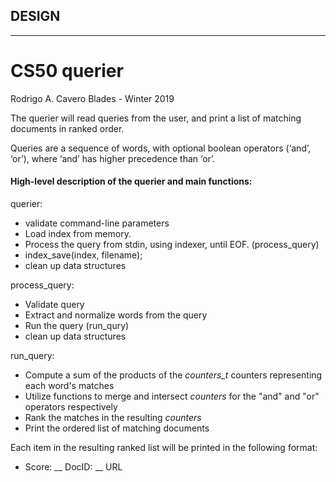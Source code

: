 ## DESIGN
---
# CS50 querier

Rodrigo A. Cavero Blades - Winter 2019

The querier will read queries from the user, and print a list of matching documents in ranked order.

Queries are a sequence of words, with optional boolean operators (‘and’, ‘or’), where ‘and’ has higher precedence than ‘or’.

#### High-level description of the querier and main functions:

querier:

* validate command-line parameters
* Load index from memory.
* Process the query from stdin, using indexer, until EOF. (process_query)
* index_save(index, filename);
* clean up data structures

process_query:

* Validate query
* Extract and normalize words from the query
* Run the query (run_qury)
* clean up data structures

run_query:

* Compute a sum of the products of the *counters_t* counters representing each word's matches
* Utilize functions to merge and intersect *counters* for the "and" and "or" operators respectively
* Rank the matches in the resulting *counters*  
* Print the ordered list of matching documents

Each item in the resulting ranked list will be printed in the following format:

* Score: __ DocID: __ URL